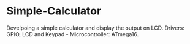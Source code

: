 # Simple-Calculator
Develpoing a simple calculator and display the output on LCD. Drivers: GPIO,  LCD and Keypad - Microcontroller: ATmega16.
